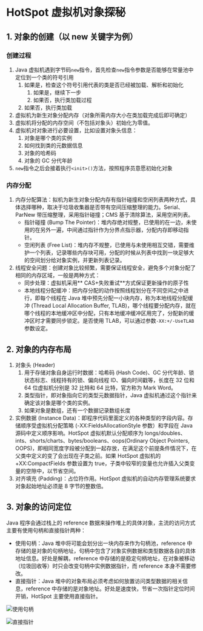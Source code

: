 # HotSpot 虚拟机对象探秘

## 1. 对象的创建（以 new 关键字为例）

### 创建过程

1. Java 虚拟机遇到字节码`new`指令，首先检查`new`指令参数是否能够在常量池中定位到一个类的符号引用
   1. 如果是，检查这个符号引用代表的类是否已经被加载、解析和初始化
      1. 如果是，继续下一步
      2. 如果否，执行类加载过程
   2. 如果否，执行类加载
2. 虚拟机为新生对象分配内存（对象所需内存大小在类加载完成后即可确定）
3. 虚拟机将分配的内存空间（不包括对象头）初始化为零值。
4. 虚拟机对对象进行必要设置，比如设置对象头信息：
   1. 对象是哪个类的实例
   2. 如何找到类的元数据信息
   3. 对象的哈希码
   4. 对象的 GC 分代年龄
5. `new`指令之后会接着执行`<init>()`方法，按照程序员意愿初始化对象

### 内存分配

1. 内存分配算法：拟机为新生对象分配内存有指针碰撞和空闲列表两种方式，具体选择哪种，取决于垃圾收集器是否带有空间压缩整理的能力。Serial、ParNew 带压缩整理，采用指针碰撞；CMS 基于清除算法，采用空闲列表。
   - 指针碰撞 (Bump The Pointer)：堆内存绝对规整，已使用的在一边，未使用的在另外一遍，中间通过指针作为分界点指示器，分配内存即移动指针。
   - 空闲列表 (Free List)：堆内存不规整，已使用与未使用相互交错，需要维护一个列表，记录哪些内存块可用，分配的时候从列表中找到一块足够大的空间划分给对象实例，并更新列表记录。
2. 线程安全问题：创建对象比较频繁，需要保证线程安全，避免多个对象分配了相同的内存区域，一般是两种方式：
   - 同步处理：虚拟机采用** CAS+失败重试**方式保证更新操作的原子性
   - 本地线程分配缓冲：把内存分配的动作按照线程划分在不同空间之中进行，即每个线程在 Java 堆中预先分配一小块内存，称为本地线程分配缓冲 (Thread Local Allocation Buffer, TLAB)，哪个线程要分配内存，就在哪个线程的本地缓冲区中分配，只有本地缓冲缓冲区用完了，分配新的缓冲区时才需要同步锁定。是否使用 TLAB，可以通过参数`-XX:+/-UseTLAB`参数设定。

## 2. 对象的内存布局

1. 对象头 (Header)
   1. 用于存储对象自身运行时数据：哈希码 (Hash Code)、GC 分代年龄、锁状态标志、线程持有的锁、偏向线程 ID、偏向时间戳等，长度在 32 位和 64 位虚拟机分别是 32 比特和 64 比特，官方称为 Mark Word。
   2. 类型指针，即对象指向它的类型元数据指针，Java 虚拟机通过这个指针来确定该对象是哪个类的实例。
   3. 如果对象是数组，还有一个数据记录数组长度
2. 实例数据 (Instance Data)：即程序代码里面定义的各种类型的字段内容。存储顺序受虚拟机分配策略 (-XX:FieldsAllocationStyle 参数）和字段在 Java 源码中定义顺序影响。HotSpot 虚拟机默认分配顺序为 longs/doubles、ints、shorts/charts、bytes/booleans、oops(Ordinary Object Pointers, OOPS)，即相同宽度字段被分配到一起存放，在满足这个前提条件情况下，在父类中定义的变了会出现在子类之前。如果 HotSpot 虚拟机的+XX:CompactFields 参数设置为 true，子类中较窄的变量也允许插入父类变量的空隙中，以节省空间。
3. 对齐填充 (Padding)：占位符作用。HotSpot 虚拟机的自动内存管理系统要求对象起始地址必须是 8 字节的整数倍。

## 3. 对象的访问定位

Java 程序会通过栈上的 reference 数据来操作堆上的具体对象，主流的访问方式主要有使用句柄和直接指针两种：

- 使用句柄：Java 堆中将可能会划分出一块内存来作为句柄池，reference 中存储的是对象的句柄地址，句柄中包含了对象实例数据和类型数据各自的具体地址信息。好处是解耦，reference 中存储的是稳定句柄地址，在对象被移动（垃圾回收等）时只会改变句柄中实例数据指针，而 reference 本身不需要修改。
- 直接指针：Java 堆中的对象布局必须考虑如何放置访问类型数据的相关信息，reference 中存储的是对象地址。好处是速度快，节省一次指针定位时间开销，HotSpot 主要使用直接指针。

![使用句柄](./使用句柄。jpg)

![直接指针](./直接指针。jpg)
